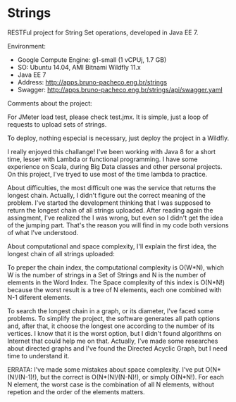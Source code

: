 # Strings

RESTFul project for String Set operations, developed in Java EE 7.

Environment:
- Google Compute Engine: g1-small (1 vCPUj, 1.7 GB)
- SO: Ubuntu 14.04, AMI Bitnami Wildfly 11.x
- Java EE 7
- Address: http://apps.bruno-pacheco.eng.br/strings
- Swagger: http://apps.bruno-pacheco.eng.br/strings/api/swagger.yaml


Comments about the project:

For JMeter load test, please check test.jmx. It is simple, just a loop of requests to upload sets of strings.

To deploy, nothing especial is necessary, just deploy the project in a Wildfly.

I really enjoyed this challange! I've been working with Java 8 for a short time, lesser with Lambda or functional programming. I have some experience on Scala, during Big Data classes and other personal projects. On this project, I've tryed to use most of the time lambda to practice.

About difficulties, the most difficult one was the service that returns the longest chain. Actually, I didn't figure out the correct meaning of the problem. I've started the development thinking that I was supposed to return the longest chain of all strings uploaded. After reading again the assingment, I've realized the I was wrong, but even so I didn't get the idea of the jumping part. That's the reason you will find in my code both versions of what I've understood.

About computational and space complexity, I'll explain the first idea, the longest chain of all strings uploaded:

To preper the chain index, the computational complexity is O(W\*N), which W is the number of strings in a Set of Strings and N is the number of elements in the Word Index. The Space complexity of this index is O(N\*N!) because the worst result is a tree of N elements, each one combined with N-1 diferent elements.

To search the longest chain in a graph, or its diameter, I've faced some problems. To simplify the project, the software generates all path options and, after that, it choose the longest one according to the number of its vertices. I know that it is the worst option, but I didn't found algorithms on Internet that could help me on that. Actually, I've made some researches about directed graphs and I've found the Directed Acyclic Graph, but I need time to understand it.

ERRATA: I've made some mistakes about space complexity. I've put O(N\*(N!/(N-1)!), but the correct is O(N\*(N!/(N-N)!), or simply  O(N\*N!). For each N element, the worst case is the combination of all N elements, without repetion and the order of the elements matters.